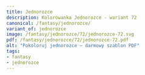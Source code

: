 ```yaml
---
title: Jednorozce
description: Kolorowanka Jednorozce - wariant 72
canonical: /fantasy/jednorozce/
variant_of: jednorozce
image: /fantasy/jednorozce/72/jednorozce-72.svg
pdf: /fantasy/jednorozce/72/jednorozce-72.pdf
alt: "Pokoloruj jednorozce – darmowy szablon PDF"
tags:
- fantasy
- jednorozce
---
```

